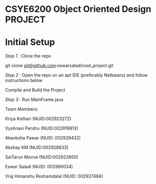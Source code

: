 # CSYE6200 Object Oriented Design PROJECT

# Initial Setup

*Step 1 :* Clone the repo

git clone git@github.com:eswarsaladi/ood_project.git


*Step 2 :* Open the repo on an apt IDE (preferably Netbeans) and follow instructions below

Compile and Build the Project




*Step 3 :* Run MainFrame.java




Team Members:

Kriya Kothari (NUID:002923272)

Vyshnavi Pendru (NUID:002919813)

Akanksha Pawar (NUID: 002928432)

Akshay KM (NUID:002928833)

SaiTarun Movva (NUID:002922800)

Eswar Saladi (NUID: 002966034)

Vraj Himanshu Reshamdalal (NUID: 002927484)

